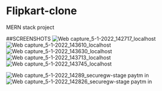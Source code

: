 # Flipkart-clone
MERN stack project


##SCREENSHOTS
![Web capture_5-1-2022_142717_localhost](https://user-images.githubusercontent.com/79313369/148190436-2db353a3-6f04-4a1b-bc9b-6ee809be8b71.jpeg)
![Web capture_5-1-2022_143610_localhost](https://user-images.githubusercontent.com/79313369/148191163-3111f638-57d0-4752-9b35-eb8a7e2f86a5.jpeg)
![Web capture_5-1-2022_143630_localhost](https://user-images.githubusercontent.com/79313369/148191177-ad4f377c-41ff-4601-8f5f-da1a2bf0fe54.jpeg)
![Web capture_5-1-2022_143713_localhost](https://user-images.githubusercontent.com/79313369/148191184-96ad9d21-10e2-4edc-bb27-8cf706872ff4.jpeg)
![Web capture_5-1-2022_143745_localhost](https://user-images.githubusercontent.com/79313369/148191190-51f2e90e-206a-49ee-973b-f4070f6094ea.jpeg)

![Web capture_5-1-2022_14289_securegw-stage paytm in](https://user-images.githubusercontent.com/79313369/148190456-076ff82c-699b-4a60-9241-ad7970eceba5.jpeg)
![Web capture_5-1-2022_142826_securegw-stage paytm in](https://user-images.githubusercontent.com/79313369/148190461-39878be0-437a-46c3-9358-6db727df1f64.jpeg)
